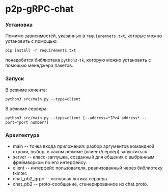 # p2p-gRPC-chat
### Установка
Помимо зависимостей, указанных в `requieremnets.txt`, которые можно установить с помощью:
```
pip install -r requirements.txt
```
понадобится библиотека `python3-tk`, которую можно установить с помощью менеджера пакетов.

### Запуск
В режиме клиента:
```
python3 src/main.py --type=client
```

В режиме сервера:
```
python3 src/main.py --type=client [--address=*IPv4 address* --port=*port number*]
```

### Архитектура
- main -- точка входа приложения: разбор аргументов командной строки, выбор, в каком режиме (клиент/сервер) запуститься.
- server -- класс-заглушка, созданный для общения с выбранным фреймворком по его интерфейсу. 
- client -- интерфейс пользователя, реализованный через библиотеку tkinter.
- chat_pb2_grpc -- основная логика сервера.
- chat_pb2 -- proto-сообщение, сгенерированное из chat.proto.
